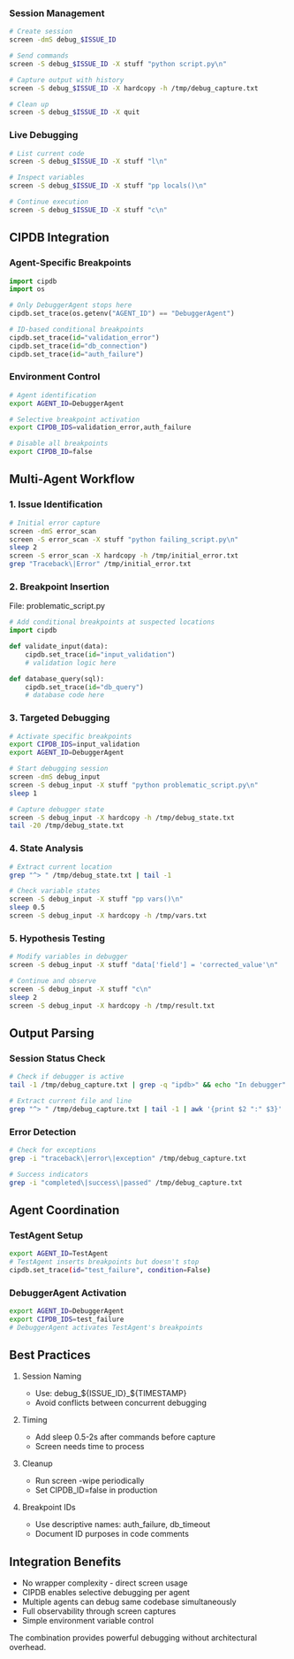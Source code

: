 <!-- ---
!-- Timestamp: 2025-08-31 05:04:43
!-- Author: ywatanabe
!-- File: /home/ywatanabe/.claude/to_claude/guidelines/python/HOW-TO-DEBUG-with-MULTIPLE_AGENTS.md
!-- --- -->

### Session Management
```bash
# Create session
screen -dmS debug_$ISSUE_ID

# Send commands
screen -S debug_$ISSUE_ID -X stuff "python script.py\n"

# Capture output with history
screen -S debug_$ISSUE_ID -X hardcopy -h /tmp/debug_capture.txt

# Clean up
screen -S debug_$ISSUE_ID -X quit
```

### Live Debugging
```bash
# List current code
screen -S debug_$ISSUE_ID -X stuff "l\n"

# Inspect variables
screen -S debug_$ISSUE_ID -X stuff "pp locals()\n"

# Continue execution
screen -S debug_$ISSUE_ID -X stuff "c\n"
```

## CIPDB Integration

### Agent-Specific Breakpoints
```python
import cipdb
import os

# Only DebuggerAgent stops here
cipdb.set_trace(os.getenv("AGENT_ID") == "DebuggerAgent")

# ID-based conditional breakpoints
cipdb.set_trace(id="validation_error")
cipdb.set_trace(id="db_connection")
cipdb.set_trace(id="auth_failure")
```

### Environment Control
```bash
# Agent identification
export AGENT_ID=DebuggerAgent

# Selective breakpoint activation
export CIPDB_IDS=validation_error,auth_failure

# Disable all breakpoints
export CIPDB_ID=false
```

## Multi-Agent Workflow

### 1. Issue Identification
```bash
# Initial error capture
screen -dmS error_scan
screen -S error_scan -X stuff "python failing_script.py\n"
sleep 2
screen -S error_scan -X hardcopy -h /tmp/initial_error.txt
grep "Traceback\|Error" /tmp/initial_error.txt
```

### 2. Breakpoint Insertion
File: problematic_script.py
```python
# Add conditional breakpoints at suspected locations
import cipdb

def validate_input(data):
    cipdb.set_trace(id="input_validation")
    # validation logic here

def database_query(sql):
    cipdb.set_trace(id="db_query") 
    # database code here
```

### 3. Targeted Debugging
```bash
# Activate specific breakpoints
export CIPDB_IDS=input_validation
export AGENT_ID=DebuggerAgent

# Start debugging session
screen -dmS debug_input
screen -S debug_input -X stuff "python problematic_script.py\n"
sleep 1

# Capture debugger state
screen -S debug_input -X hardcopy -h /tmp/debug_state.txt
tail -20 /tmp/debug_state.txt
```

### 4. State Analysis
```bash
# Extract current location
grep "^> " /tmp/debug_state.txt | tail -1

# Check variable states
screen -S debug_input -X stuff "pp vars()\n"
sleep 0.5
screen -S debug_input -X hardcopy -h /tmp/vars.txt
```

### 5. Hypothesis Testing
```bash
# Modify variables in debugger
screen -S debug_input -X stuff "data['field'] = 'corrected_value'\n"

# Continue and observe
screen -S debug_input -X stuff "c\n"
sleep 2
screen -S debug_input -X hardcopy -h /tmp/result.txt
```

## Output Parsing

### Session Status Check
```bash
# Check if debugger is active
tail -1 /tmp/debug_capture.txt | grep -q "ipdb>" && echo "In debugger"

# Extract current file and line
grep "^> " /tmp/debug_capture.txt | tail -1 | awk '{print $2 ":" $3}'
```

### Error Detection
```bash
# Check for exceptions
grep -i "traceback\|error\|exception" /tmp/debug_capture.txt

# Success indicators
grep -i "completed\|success\|passed" /tmp/debug_capture.txt
```

## Agent Coordination

### TestAgent Setup
```bash
export AGENT_ID=TestAgent
# TestAgent inserts breakpoints but doesn't stop
cipdb.set_trace(id="test_failure", condition=False)
```

### DebuggerAgent Activation
```bash
export AGENT_ID=DebuggerAgent  
export CIPDB_IDS=test_failure
# DebuggerAgent activates TestAgent's breakpoints
```

## Best Practices

1. Session Naming
   - Use: debug_${ISSUE_ID}_${TIMESTAMP}
   - Avoid conflicts between concurrent debugging

2. Timing
   - Add sleep 0.5-2s after commands before capture
   - Screen needs time to process

3. Cleanup
   - Run screen -wipe periodically
   - Set CIPDB_ID=false in production

4. Breakpoint IDs
   - Use descriptive names: auth_failure, db_timeout
   - Document ID purposes in code comments

## Integration Benefits

- No wrapper complexity - direct screen usage
- CIPDB enables selective debugging per agent
- Multiple agents can debug same codebase simultaneously  
- Full observability through screen captures
- Simple environment variable control

The combination provides powerful debugging without architectural overhead.

<!-- EOF -->